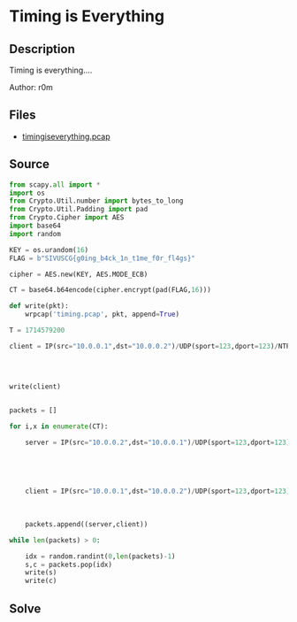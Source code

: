 
# Timing is Everything

[](https://github.com/jselliott/SIV-US-Cyber-Open/blob/main/challenges/Forensics/timing-is-everything/README.md#timing-is-everything)

## Description

[](https://github.com/jselliott/SIV-US-Cyber-Open/blob/main/challenges/Forensics/timing-is-everything/README.md#description)

Timing is everything....

Author: r0m

## Files

[](https://github.com/jselliott/SIV-US-Cyber-Open/blob/main/challenges/Forensics/timing-is-everything/README.md#files)

- [timingiseverything.pcap](https://github.com/jselliott/SIV-US-Cyber-Open/blob/main/challenges/Forensics/timing-is-everything/files/timingiseverything.pcap)

## Source

```python
from scapy.all import *
import os
from Crypto.Util.number import bytes_to_long
from Crypto.Util.Padding import pad
from Crypto.Cipher import AES
import base64
import random

KEY = os.urandom(16)
FLAG = b"SIVUSCG{g0ing_b4ck_1n_t1me_f0r_fl4gs}"

cipher = AES.new(KEY, AES.MODE_ECB)

CT = base64.b64encode(cipher.encrypt(pad(FLAG,16)))

def write(pkt):
    wrpcap('timing.pcap', pkt, append=True)

T = 1714579200

client = IP(src="10.0.0.1",dst="10.0.0.2")/UDP(sport=123,dport=123)/NTP(mode="client",
                                                                        orig=int(T + scapy.layers.ntp._NTP_BASETIME),
                                                                        recv=int(T + scapy.layers.ntp._NTP_BASETIME),
                                                                        sent=int(T + scapy.layers.ntp._NTP_BASETIME),)/NTPAuthenticator(key_id=bytes_to_long(b"AES"),dgst=KEY)

write(client)


packets = []

for i,x in enumerate(CT):

    server = IP(src="10.0.0.2",dst="10.0.0.1")/UDP(sport=123,dport=123)/NTP(mode="server",
                                                                            orig=int((T+i) + scapy.layers.ntp._NTP_BASETIME),
                                                                            recv=int((T+i) + scapy.layers.ntp._NTP_BASETIME),
                                                                            sent=int((T+i) + scapy.layers.ntp._NTP_BASETIME),
                                                                            ref=x)

    client = IP(src="10.0.0.1",dst="10.0.0.2")/UDP(sport=123,dport=123)/NTP(mode="client",
                                                                            orig=int((T+i) + scapy.layers.ntp._NTP_BASETIME),
                                                                            recv=int((T+i) + scapy.layers.ntp._NTP_BASETIME),
                                                                            sent=int((T+i) + scapy.layers.ntp._NTP_BASETIME))
    packets.append((server,client))

while len(packets) > 0:

    idx = random.randint(0,len(packets)-1)
    s,c = packets.pop(idx)
    write(s)
    write(c)
```

## Solve

